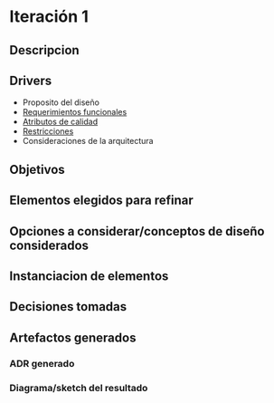 # Iteración 1

## Descripcion

## Drivers
- Proposito del diseño
- [Requerimientos funcionales](/docs/requerimientos-funcionales.md)
- [Atributos de calidad](/docs/atributos-de-calidad.md)
- [Restricciones](/docs/restricciones.md)
- Consideraciones de la arquitectura

## Objetivos

## Elementos elegidos para refinar

## Opciones a considerar/conceptos de diseño considerados

## Instanciacion de elementos

## Decisiones tomadas

## Artefactos generados

### ADR generado

### Diagrama/sketch del resultado
